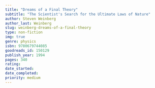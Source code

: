 ```yaml
---
title: "Dreams of a Final Theory"
subtitle: "The Scientist's Search for the Ultimate Laws of Nature"
author: Steven Weinberg
author_last: Weinberg
slug: weinberg-dreams-of-a-final-theory
type: non-fiction
img: true
genre: physics
isbn: 9780679744085
goodreads_id: 150129
publish_year: 1994
pages: 340
rating: 
date_started:
date_completed:
priority: medium
---
```

